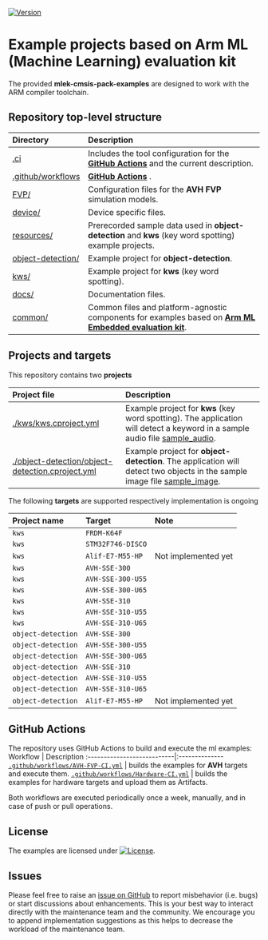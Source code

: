 [![Version](https://img.shields.io/github/v/release/Arm-Examples/mlek-cmsis-pack-examples)](https://github.com/Arm-Examples/mlek-cmsis-pack-examples/releases/latest)

# Example projects based on Arm ML (Machine Learning) evaluation kit

The provided **mlek-cmsis-pack-examples** are designed to work with the ARM compiler toolchain.

## Repository top-level structure

Directory                   | Description
:---------------------------|:--------------
[.ci](./)                                                                                                  | Includes the tool configuration for the **[GitHub Actions](#github-actions)** and the current description.
[.github/workflows](./../.github/workflows)                                                                | **[GitHub Actions](#github-actions)** .
[FVP/](./../FVP)                                                                                           | Configuration files for the **AVH FVP** simulation models.
[device/](./../device)                                                                                     | Device specific files.
[resources/](./../resources)                                                                               | Prerecorded sample data used in **object-detection** and **kws** (key word spotting) example projects.
[object-detection/](./../object-detection)                                                                 | Example project for **object-detection**.
[kws/](./../kws)                                                                                           | Example project for **kws** (key word spotting).
[docs/](./../docs)                                                                                         | Documentation files.
[common/](./../common)                                                                                     | Common files and platform-agnostic components for examples based on **[Arm ML Embedded evaluation kit](https://review.mlplatform.org/plugins/gitiles/ml/ethos-u/ml-embedded-evaluation-kit/)**.

## Projects and targets

This repository contains two **projects**

Project file                | Description
:---------------------------|:--------------
[./kws/kws.cproject.yml](./../kws/kws.cproject.yml)                                                       | Example project for **kws** (key word spotting). The application will detect a keyword in a sample audio file [sample_audio](./../resources/sample_audio.wav).
[./object-detection/object-detection.cproject.yml](./../object-detection/object-detection.cproject.yml)   | Example project for **object-detection**. The application will detect two objects in the sample image file [sample_image](./../resources/sample_image.png).

The following **targets** are supported respectively implementation is ongoing

Project name                | Target               | Note
:---------------------------|:---------------------|:--------------
`kws`                       | `FRDM-K64F`          |
`kws`                       | `STM32F746-DISCO`    |
`kws`                       | `Alif-E7-M55-HP`     | Not implemented yet
`kws`                       | `AVH-SSE-300`        |
`kws`                       | `AVH-SSE-300-U55`    |
`kws`                       | `AVH-SSE-300-U65`    |
`kws`                       | `AVH-SSE-310`        |
`kws`                       | `AVH-SSE-310-U55`    |
`kws`                       | `AVH-SSE-310-U65`    |
`object-detection`          | `AVH-SSE-300`        |
`object-detection`          | `AVH-SSE-300-U55`    |
`object-detection`          | `AVH-SSE-300-U65`    |
`object-detection`          | `AVH-SSE-310`        |
`object-detection`          | `AVH-SSE-310-U55`    |
`object-detection`          | `AVH-SSE-310-U65`    |
`object-detection`          | `Alif-E7-M55-HP`     | Not implemented yet

## GitHub Actions

The repository uses GitHub Actions to build and execute the ml examples:
Workflow                    | Description
:---------------------------|:--------------
[`.github/workflows/AVH-FVP-CI.yml`](./../.github/workflows/AVH-FVP-CI.yml)     | builds the examples for **AVH** targets and execute them.
[`.github/workflows/Hardware-CI.yml`](./../.github/workflows/Hardware-CI.yml)   | builds the examples for hardware targets and upload them as Artifacts.

Both workflows are executed periodically once a week, manually, and in case of push or pull operations.

## License

The examples are licensed under [![License](https://img.shields.io/github/license/Arm-Examples/mlek-cmsis-pack-examples?label)](https://github.com/Arm-Examples/mlek-cmsis-pack-examples/blob/main/LICENSE).

## Issues

Please feel free to raise an [issue on GitHub](https://github.com/Arm-Examples/mlek-cmsis-pack-examples/issues)
to report misbehavior (i.e. bugs) or start discussions about enhancements. This
is your best way to interact directly with the maintenance team and the community.
We encourage you to append implementation suggestions as this helps to decrease the
workload of the maintenance team.
